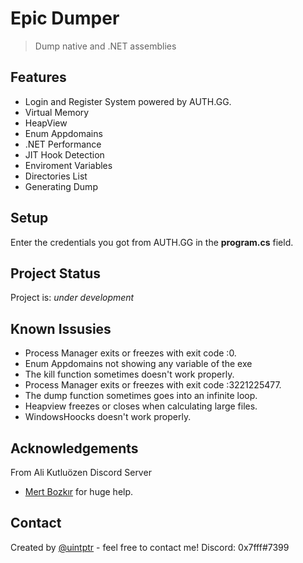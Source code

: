 
# Epic Dumper
> Dump native and .NET assemblies
## Features
-  Login and Register System powered by AUTH.GG.
- Virtual Memory
- HeapView
- Enum Appdomains
- .NET Performance
- JIT Hook Detection
- Enviroment Variables
- Directories List
- Generating Dump

## Setup
Enter the credentials you got from AUTH.GG in the **program.cs** field.

## Project Status
Project is: _under development_
## Known Issusies
- Process Manager exits or freezes with exit code :0.
- Enum Appdomains not showing any variable of the exe
- The kill function sometimes doesn't work properly.
- Process Manager exits or freezes with exit code :3221225477.
- The dump function sometimes goes into an infinite loop.
- Heapview freezes or closes when calculating large files.
- WindowsHoocks doesn't work properly.

## Acknowledgements
From Ali Kutluözen Discord Server
- [Mert Bozkır](https://github.com/mertbozkir) for huge help.

## Contact
Created by [@uintptr](https://twitter.com/uintptr) - feel free to contact me!
Discord: 0x7fff#7399
